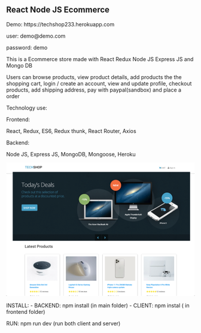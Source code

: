 <h2 >React Node JS Ecommerce </h2>
Demo: https://techshop233.herokuapp.com
<p> user: demo@demo.com </p>
<p> password: demo </p>
<p> This is a Ecommerce store made with React Redux Node JS Express JS and Mongo DB </p>
<p> Users can browse products, view product details, add products the the shopping cart,  login / create an account, view and update profile, checkout products, add shipping address, pay with paypal(sandbox) and place a order
</p>
<p>Technology use:</p>
<p>Frontend: </p>
<p> React, Redux, ES6, Redux thunk, React Router, Axios
<p>Backend: </p>
<p> Node JS, Express JS, MongoDB, Mongoose, Heroku </p>
  
  
<img src="https://raw.githubusercontent.com/juanluissv/MernStore/master/screen.png" />


<p>
INSTALL:
- BACKEND: npm install (in main folder)
- CLIENT: npm instal ( in frontend folder)

RUN:
npm run dev (run both client and server)
</p>
